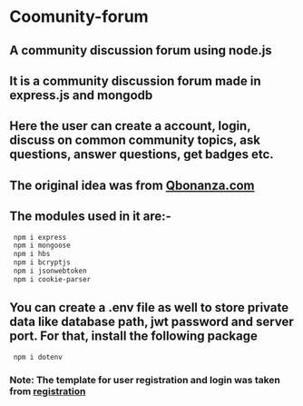 # Coomunity-forum
## A community discussion forum using node.js

## It is a community discussion forum made in express.js and mongodb
## Here the user can create a account, login, discuss on common community topics, ask questions, answer questions, get badges etc.
## The original idea was from [Qbonanza.com](https://github.com/KartikeyKakaria/Qbonanza.com)

## The modules used in it are:-
```sh
 npm i express
 npm i mongoose
 npm i hbs
 npm i bcryptjs
 npm i jsonwebtoken
 npm i cookie-parser
```
## You can create a .env file as well to store private data like database path, jwt password and server port. For that, install the following package
```sh
 npm i dotenv
```

### Note: The template for user registration and login was taken from [registration](https://github.com/KartikeyKakaria/registration)